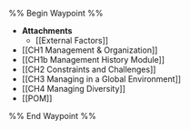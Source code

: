 %% Begin Waypoint %%
- **Attachments**
	- [[External Factors]]
- [[CH1 Management & Organization]]
- [[CH1b Management History Module]]
- [[CH2 Constraints and Challenges]]
- [[CH3 Managing in a Global Environment]]
- [[CH4 Managing Diversity]]
- [[POM]]

%% End Waypoint %%
